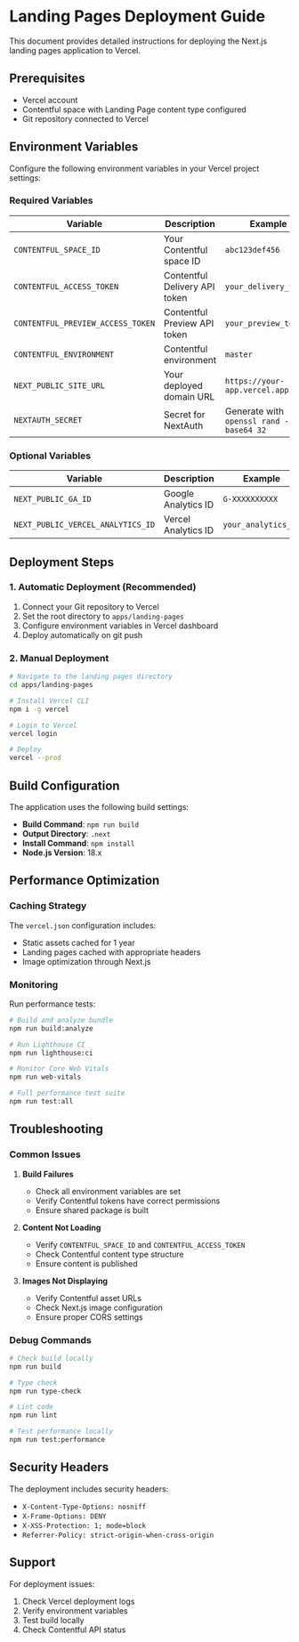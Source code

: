 # Landing Pages Deployment Guide

This document provides detailed instructions for deploying the Next.js landing pages application to Vercel.

## Prerequisites

- Vercel account
- Contentful space with Landing Page content type configured
- Git repository connected to Vercel

## Environment Variables

Configure the following environment variables in your Vercel project settings:

### Required Variables

| Variable | Description | Example |
|----------|-------------|---------|
| `CONTENTFUL_SPACE_ID` | Your Contentful space ID | `abc123def456` |
| `CONTENTFUL_ACCESS_TOKEN` | Contentful Delivery API token | `your_delivery_token` |
| `CONTENTFUL_PREVIEW_ACCESS_TOKEN` | Contentful Preview API token | `your_preview_token` |
| `CONTENTFUL_ENVIRONMENT` | Contentful environment | `master` |
| `NEXT_PUBLIC_SITE_URL` | Your deployed domain URL | `https://your-app.vercel.app` |
| `NEXTAUTH_SECRET` | Secret for NextAuth | Generate with `openssl rand -base64 32` |

### Optional Variables

| Variable | Description | Example |
|----------|-------------|---------|
| `NEXT_PUBLIC_GA_ID` | Google Analytics ID | `G-XXXXXXXXXX` |
| `NEXT_PUBLIC_VERCEL_ANALYTICS_ID` | Vercel Analytics ID | `your_analytics_id` |

## Deployment Steps

### 1. Automatic Deployment (Recommended)

1. Connect your Git repository to Vercel
2. Set the root directory to `apps/landing-pages`
3. Configure environment variables in Vercel dashboard
4. Deploy automatically on git push

### 2. Manual Deployment

```bash
# Navigate to the landing pages directory
cd apps/landing-pages

# Install Vercel CLI
npm i -g vercel

# Login to Vercel
vercel login

# Deploy
vercel --prod
```

## Build Configuration

The application uses the following build settings:

- **Build Command**: `npm run build`
- **Output Directory**: `.next`
- **Install Command**: `npm install`
- **Node.js Version**: 18.x

## Performance Optimization

### Caching Strategy

The `vercel.json` configuration includes:

- Static assets cached for 1 year
- Landing pages cached with appropriate headers
- Image optimization through Next.js

### Monitoring

Run performance tests:

```bash
# Build and analyze bundle
npm run build:analyze

# Run Lighthouse CI
npm run lighthouse:ci

# Monitor Core Web Vitals
npm run web-vitals

# Full performance test suite
npm run test:all
```

## Troubleshooting

### Common Issues

1. **Build Failures**
   - Check all environment variables are set
   - Verify Contentful tokens have correct permissions
   - Ensure shared package is built

2. **Content Not Loading**
   - Verify `CONTENTFUL_SPACE_ID` and `CONTENTFUL_ACCESS_TOKEN`
   - Check Contentful content type structure
   - Ensure content is published

3. **Images Not Displaying**
   - Verify Contentful asset URLs
   - Check Next.js image configuration
   - Ensure proper CORS settings

### Debug Commands

```bash
# Check build locally
npm run build

# Type check
npm run type-check

# Lint code
npm run lint

# Test performance locally
npm run test:performance
```

## Security Headers

The deployment includes security headers:

- `X-Content-Type-Options: nosniff`
- `X-Frame-Options: DENY`
- `X-XSS-Protection: 1; mode=block`
- `Referrer-Policy: strict-origin-when-cross-origin`

## Support

For deployment issues:

1. Check Vercel deployment logs
2. Verify environment variables
3. Test build locally
4. Check Contentful API status